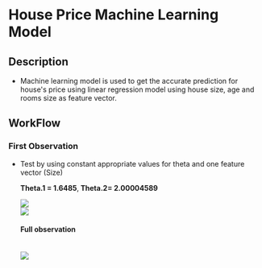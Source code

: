 <h1> House Price Machine Learning Model </h1>
<h2>Description</h2>
  <ul>
    <li>
      Machine learning model is used to get the accurate prediction for house's price using linear regression model using house size, age and rooms size as feature vector.
    </li>
  </ul>
  
<h2>WorkFlow</h2>
<h3>First Observation</h3>
<ul>
  <li>
    <p>Test by using constant appropriate values for theta and one feature vector (Size)</p>
    <p><b>Theta.1 = 1.6485</b>,<b> Theta.2= 2.00004589 </b></p>
    <img src="https://i.imgur.com/4nURc30.png"/>
    <br/>
    <img src="https://i.imgur.com/fBOLTD4l.png"/>
    <br/>
    <h4>Full observation</h4>
    <br/>
    <img src="https://i.imgur.com/zof3wFo.png"/>
    <br/>
  </li>
</ul>
  
